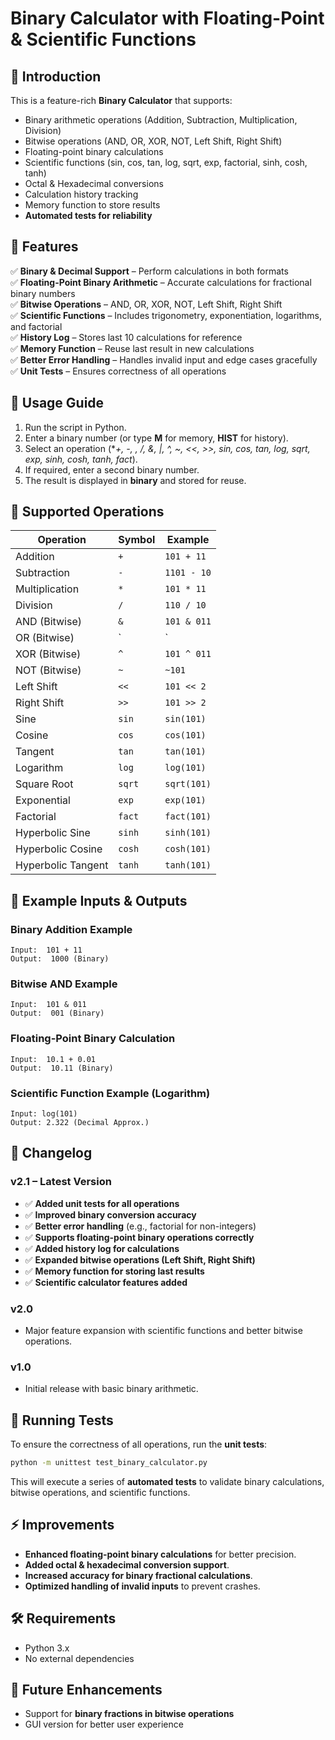# Binary Calculator with Floating-Point & Scientific Functions

## 📌 Introduction
This is a feature-rich **Binary Calculator** that supports:
- Binary arithmetic operations (Addition, Subtraction, Multiplication, Division)
- Bitwise operations (AND, OR, XOR, NOT, Left Shift, Right Shift)
- Floating-point binary calculations
- Scientific functions (sin, cos, tan, log, sqrt, exp, factorial, sinh, cosh, tanh)
- Octal & Hexadecimal conversions
- Calculation history tracking
- Memory function to store results
- **Automated tests for reliability**

## 🚀 Features
✅ **Binary & Decimal Support** – Perform calculations in both formats  
✅ **Floating-Point Binary Arithmetic** – Accurate calculations for fractional binary numbers  
✅ **Bitwise Operations** – AND, OR, XOR, NOT, Left Shift, Right Shift  
✅ **Scientific Functions** – Includes trigonometry, exponentiation, logarithms, and factorial  
✅ **History Log** – Stores last 10 calculations for reference  
✅ **Memory Function** – Reuse last result in new calculations  
✅ **Better Error Handling** – Handles invalid input and edge cases gracefully  
✅ **Unit Tests** – Ensures correctness of all operations  

## 📖 Usage Guide
1. Run the script in Python.
2. Enter a binary number (or type **M** for memory, **HIST** for history).
3. Select an operation (**+, -, *, /, &, |, ^, ~, <<, >>, sin, cos, tan, log, sqrt, exp, sinh, cosh, tanh, fact**).
4. If required, enter a second binary number.
5. The result is displayed in **binary** and stored for reuse.

## 🔢 Supported Operations
| Operation  | Symbol | Example |
|------------|--------|---------|
| Addition   | `+`    | `101 + 11`  |
| Subtraction | `-`   | `1101 - 10` |
| Multiplication | `*` | `101 * 11` |
| Division   | `/`    | `110 / 10`  |
| AND (Bitwise) | `&` | `101 & 011` |
| OR (Bitwise) | `|`  | `101 | 011` |
| XOR (Bitwise) | `^` | `101 ^ 011` |
| NOT (Bitwise) | `~` | `~101`  |
| Left Shift | `<<`  | `101 << 2` |
| Right Shift | `>>` | `101 >> 2` |
| Sine | `sin` | `sin(101)` |
| Cosine | `cos` | `cos(101)` |
| Tangent | `tan` | `tan(101)` |
| Logarithm | `log` | `log(101)` |
| Square Root | `sqrt` | `sqrt(101)` |
| Exponential | `exp` | `exp(101)` |
| Factorial | `fact` | `fact(101)` |
| Hyperbolic Sine | `sinh` | `sinh(101)` |
| Hyperbolic Cosine | `cosh` | `cosh(101)` |
| Hyperbolic Tangent | `tanh` | `tanh(101)` |

## 📝 Example Inputs & Outputs
### **Binary Addition Example**
```
Input:  101 + 11
Output:  1000 (Binary)
```

### **Bitwise AND Example**
```
Input:  101 & 011
Output:  001 (Binary)
```

### **Floating-Point Binary Calculation**
```
Input:  10.1 + 0.01
Output:  10.11 (Binary)
```

### **Scientific Function Example (Logarithm)**
```
Input: log(101)
Output: 2.322 (Decimal Approx.)
```

## 🔄 Changelog
### **v2.1 – Latest Version**
- ✅ **Added unit tests for all operations**
- ✅ **Improved binary conversion accuracy**
- ✅ **Better error handling** (e.g., factorial for non-integers)
- ✅ **Supports floating-point binary operations correctly**
- ✅ **Added history log for calculations**
- ✅ **Expanded bitwise operations (Left Shift, Right Shift)**
- ✅ **Memory function for storing last results**
- ✅ **Scientific calculator features added**

### **v2.0**
- Major feature expansion with scientific functions and better bitwise operations.

### **v1.0**
- Initial release with basic binary arithmetic.

## 🔬 Running Tests
To ensure the correctness of all operations, run the **unit tests**:
```sh
python -m unittest test_binary_calculator.py
```
This will execute a series of **automated tests** to validate binary calculations, bitwise operations, and scientific functions.

## ⚡ Improvements
- **Enhanced floating-point binary calculations** for better precision.
- **Added octal & hexadecimal conversion support**.
- **Increased accuracy for binary fractional calculations**.
- **Optimized handling of invalid inputs** to prevent crashes.

## 🛠️ Requirements
- Python 3.x
- No external dependencies

## 🎯 Future Enhancements
- Support for **binary fractions in bitwise operations**
- GUI version for better user experience
